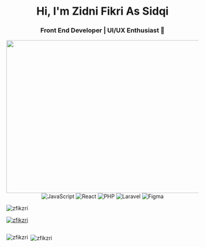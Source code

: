 <h1 align="center">Hi, I'm Zidni Fikri As Sidqi</h1>
<h3 align="center">Front End Developer | UI/UX Enthusiast 🐧</h3>



<div align="center">
  <img src="https://user-images.githubusercontent.com/74038190/212747903-e9bdf048-2dc8-41f9-b973-0e72ff07bfba.gif" width="900" height="400" >



  <img src="https://img.shields.io/badge/JavaScript-F7DF1E?style=for-the-badge&logo=javascript&logoColor=black" alt="JavaScript" />
  <img src="https://img.shields.io/badge/React-61DAFB?style=for-the-badge&logo=react&logoColor=black" alt="React" />
  <img src="https://img.shields.io/badge/PHP-777BB4?style=for-the-badge&logo=php&logoColor=white" alt="PHP" />
  <img src="https://img.shields.io/badge/Laravel-FF2D20?style=for-the-badge&logo=laravel&logoColor=white" alt="Laravel" />
  <img src="https://img.shields.io/badge/Figma-F24E1E?style=for-the-badge&logo=figma&logoColor=white" alt="Figma" />





</div>

<p align="left"> <img src="https://komarev.com/ghpvc/?username=zfikzri&label=Profile%20views&color=0e75b6&style=flat" alt="zfikzri" /> </p>

<p align="left"> <a href="https://github.com/ryo-ma/github-profile-trophy"><img src="https://github-profile-trophy.vercel.app/?username=zfikzri" alt="zfikzri" /></a> </p>

<p align="left"> <a href="https://twitter.com/" target="blank"><img src="https://img.shields.io/twitter/follow/?logo=twitter&style=for-the-badge" alt="" /></a> </p>





<p><img align="left" src="https://github-readme-stats.vercel.app/api/top-langs?username=zfikzri&show_icons=true&locale=en&layout=compact" alt="zfikzri" /></p>

<p>&nbsp;<img align="center" src="https://github-readme-stats.vercel.app/api?username=zfikzri&show_icons=true&locale=en" alt="zfikzri" /></p>

